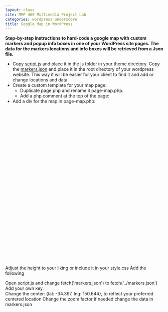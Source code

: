 ```yaml
---
layout: class
site: MMP 460 Multimedia Project Lab
categories: wordpress underscore
title: Google Map in WordPress
---
```


**Step-by-step instructions to hard-code a google map with custom markers and popup info boxes in one of your WordPress site pages. The data for the markers locations and info boxes will be retrieved from a Json file.**

- Copy [script.js](https://github.com/revitalk/google-maps-api-template) and place it in the js folder in your theme directory.
Copy the [markers.json](https://github.com/revitalk/google-maps-api-template) and place it in the root directory of your wordpress website. This way it will be easier for your client to find it and add or change locations and data.
- Create a custom template for your map page: 
  - Duplicate page.php and rename it page-map.php. 
  - Add a php comment at the top of the page:
      <?php
      /*
      Template Name: Map
      */
      ?>
- Add a div for the map in page-map.php:
    <div id="map" style="height:500px"></div>
Adjust the height to your liking or include it in your style.css
Add the following
<script src="<?php echo get_template_directory_uri(); ?>/js/script.js" defer></script>
Open script.js and change fetch('markers.json') to fetch('../markers.json')
Add your own key.	
Change the 
center: {lat: -34.397, lng: 150.644},
to reflect your preferred centered location
Change the zoom factor if needed
change the data in markers.json
